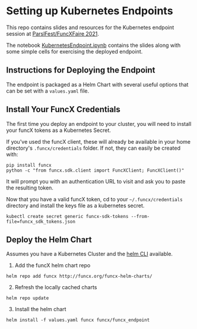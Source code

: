 # Setting up Kubernetes Endpoints
This repo contains slides and resources for the Kubernetes endpoint session
at [ParslFest/FuncXFaire 2021](https://parsl-project.org/parslfest2021.html).

The notebook [KubernetesEndpoint.ipynb](KubernetesEndpoint.ipynb) contains
the slides along with some simple cells for exercising the deployed endpoint.

## Instructions for Deploying the Endpoint
The endpoint is packaged as a Helm Chart with several useful options that 
can be set with a `values.yaml` file.

## Install Your FuncX Credentials
The first time you deploy an endpoint to your cluster, you will need to install
your funcX tokens as a Kubernetes Secret.

If you've used the funcX client, these will already be available
in your home directory's `.funcx/credentials` folder. If not, they can easily
be created with:
```shell
pip install funcx
python -c "from funcx.sdk.client import FuncXClient; FuncXClient()"
````
It will prompt you with an authentication URL to visit and ask you to paste the
resulting token.

Now that you have a valid funcX token, cd to your `~/.funcx/credentials`
directory and install the keys file as a kubernetes secret.

```shell script
kubectl create secret generic funcx-sdk-tokens --from-file=funcx_sdk_tokens.json
```

## Deploy the Helm Chart
Assumes you have a Kubernetes Cluster and the 
[helm CLI](https://helm.sh/docs/intro/quickstart/) available.

1. Add the funcX helm chart repo
```shell
helm repo add funcx http://funcx.org/funcx-helm-charts/  
```
2. Refresh the locally cached charts
```shell
helm repo update
```
3. Install the helm chart
```shell
helm install -f values.yaml funcx funcx/funcx_endpoint
```